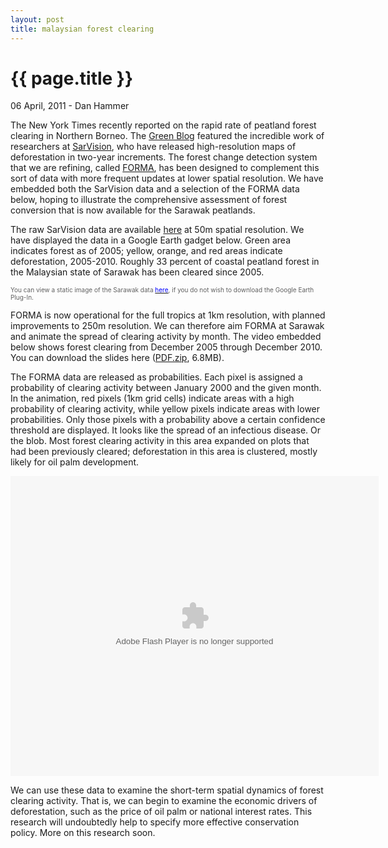 ```yaml
---
layout: post
title: malaysian forest clearing
---
```


{{ page.title }}
================

<p class="meta">06 April, 2011 - Dan Hammer</p>



The New York Times recently reported on the rapid rate of peatland
forest clearing in Northern Borneo. The [Green
Blog](http://goo.gl/kq286) featured the incredible work of researchers
at [SarVision](http://www.sarvision.nl/), who have released
high-resolution maps of deforestation in two-year increments.  The
forest change detection system that we are refining, called
[FORMA](http://www.cgdev.org/forest), has been designed to complement
this sort of data with more frequent updates at lower spatial
resolution.  We have embedded both the SarVision data and a selection
of the FORMA data below, hoping to illustrate the comprehensive
assessment of forest conversion that is now available for the Sarawak
peatlands.  </br>

The raw SarVision data are available [here](http://goo.gl/yQfQQ) at 50m
spatial resolution.  We have displayed the data in a Google Earth
gadget below.  Green area indicates forest as of 2005; yellow, orange,
and red areas indicate deforestation, 2005-2010.  Roughly 33 percent
of coastal peatland forest in the Malaysian state of Sarawak has been
cleared since 2005.  </br>

<font color="#606060" size="1">You can view a static image of the
Sarawak data [<font
color="0000FF">here</font>](http://dl.dropbox.com/u/5365589/sarawak-sarvision.png),
if you do not wish to download the Google Earth Plug-In.</font>
<script
src="http://www.gmodules.com/ig/ifr?url=http://code.google.com/apis/kml/embed/embedkmlgadget.xml&amp;up_kml_url=http%3A%2F%2Fdl.dropbox.com%2Fu%2F5365589%2Fkml%2Ftmp.kml&amp;up_view_mode=earth&amp;up_earth_2d_fallback=0&amp;up_earth_fly_from_space=1&amp;up_earth_show_nav_controls=1&amp;up_earth_show_buildings=0&amp;up_earth_show_terrain=1&amp;up_earth_show_roads=1&amp;up_earth_show_borders=1&amp;up_earth_sphere=earth&amp;up_maps_zoom_out=0&amp;up_maps_default_type=satellite&amp;synd=open&amp;w=579&amp;h=400&amp;title=&amp;border=%23ffffff%7C3px%2C1px+solid+%23999999&amp;output=js"></script>

FORMA is now operational for the full tropics at 1km resolution, with
planned improvements to 250m resolution.  We can therefore aim FORMA
at Sarawak and animate the spread of clearing activity by month.  The
video embedded below shows forest clearing from December 2005
through December 2010.  You can download the slides here
([PDF.zip](http://dl.dropbox.com/u/5365589/sarawak.pdf.zip), 6.8MB).

The FORMA data are released as probabilities.  Each pixel is assigned
a probability of clearing activity between January 2000 and the given
month.  In the animation, red pixels (1km grid cells) indicate areas
with a high probability of clearing activity, while yellow pixels
indicate areas with lower probabilities.  Only those pixels with a
probability above a certain confidence threshold are displayed.  It
looks like the spread of an infectious disease.  Or the blob.  Most
forest clearing activity in this area expanded on plots that had been
previously cleared; deforestation in this area is clustered, mostly
likely for oil palm development.

<object width="589" height="480" id="player"><param name="movie"
value="http://www.authorstream.com/player.swf?p=939674_634376370339997500&pt=3"
/><param name="allowfullscreen" value="true" /><param
name="allowScriptAccess" value="always"/><embed
src="http://www.authorstream.com/player.swf?p=939674_634376370339997500&pt=3"
type="application/x-shockwave-flash" allowscriptaccess="always"
allowfullscreen="true" width="589" height="480"></embed></object>

We can use these data to examine the short-term spatial dynamics of
forest clearing activity.  That is, we can begin to examine the
economic drivers of deforestation, such as the price of oil palm or
national interest rates.  This research will undoubtedly help to
specify more effective conservation policy.  More on this research
soon.
